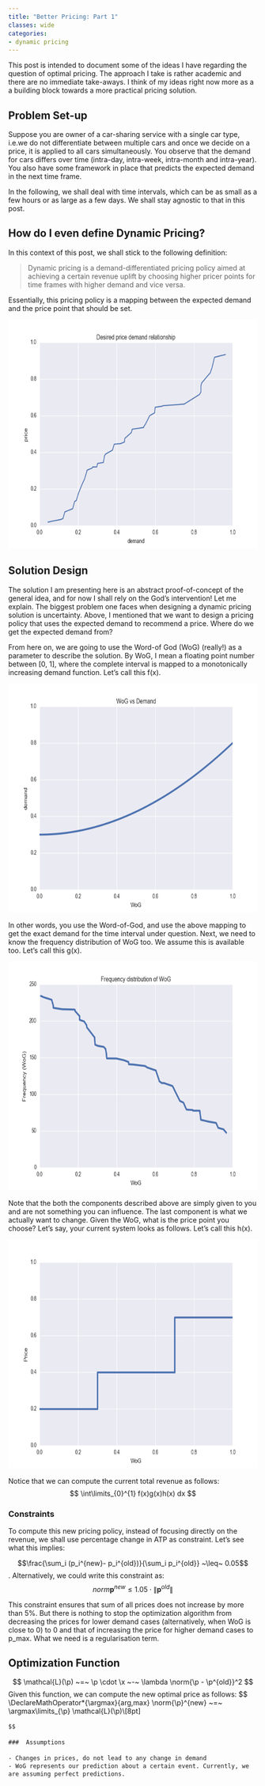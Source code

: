 ```yaml
---
title: "Better Pricing: Part 1"
classes: wide
categories:
- dynamic pricing
---
```


<!-- 1. Motivate the problem.
2. Introduce the building blocks
3. Describe your solution strategy. -->

This post is intended to document some of the ideas I have regarding the question of optimal pricing. The approach I take is rather academic and there are no immediate take-aways. I think of my ideas right now more as a a building block towards a more practical pricing solution.

## Problem Set-up

Suppose you are owner of a car-sharing service with a single car type, i.e.we do not differentiate between multiple cars and once we decide on a price, it is applied to all cars simultaneously. You observe that the demand for cars differs over time (intra-day, intra-week, intra-month and intra-year). You also have some framework in place that predicts the expected demand in the next time frame.

In the following, we shall deal with time intervals, which can be as small as a few hours or as large as a few days. We shall stay agnostic to that in this post.

## How do I even define Dynamic Pricing?

In this context of this post, we shall stick to the following definition:

> Dynamic pricing is a demand-differentiated pricing policy aimed at achieving a certain revenue uplift by choosing higher pricer points for time frames with higher demand and vice versa.

Essentially, this pricing policy is a mapping between the expected demand and the price point that should be set.

<img class="  wp-image-165 aligncenter" src="/assets/images/better_pricing1/ideal_price_vs_dmd.png" alt="poly" width="586" height="463" />

## Solution Design

The solution I am presenting here is an abstract proof-of-concept of the general idea, and for now I shall rely on the God’s intervention! Let me explain. The biggest problem one faces when designing a dynamic pricing solution is uncertainty. Above, I mentioned that we want to design a pricing policy that uses the expected demand to recommend a price.  Where do we get the expected demand from?

From here on, we are going to use the Word-of God (WoG) (really!) as a parameter to describe  the solution. By WoG, I mean a floating point number between [0, 1], where the complete interval is mapped to a monotonically increasing demand function. Let’s call this f(x).

<img class="  wp-image-165 aligncenter" src="/assets/images/better_pricing1/Wog_vs_dmd.png" alt="poly" width="586" height="463" />

In other words, you use the Word-of-God, and use the above mapping to get the exact demand for the time interval under question. Next, we need to know the frequency distribution of WoG too. We assume this is available too. Let’s call this g(x).

<img class="  wp-image-165 aligncenter" src="/assets/images/better_pricing1/freq_dist.png" alt="poly" width="586" height="463" />

Note that the both the components described above are simply given to you and are not something you can influence. The last component is what we actually want to change. Given the WoG, what is the price point you choose? Let’s say, your current system looks as follows. Let’s call this h(x).

<img class="  wp-image-165 aligncenter" src="/assets/images/better_pricing1/unoptimized_price_policy.png" alt="poly" width="586" height="463" />

Notice that we can compute the current total revenue as follows:
$$ \int\limits_{0}^{1} f(x)g(x)h(x) dx $$

### Constraints

To compute this new pricing policy, instead of focusing directly on the revenue, we shall use percentage change in ATP as constraint. Let’s see what this implies:

$$\frac{\sum_i (p_i^{new}- p_i^{old})}{\sum_i p_i^{old}} ~\leq~ 0.05$$. Alternatively, we could write this constraint as:
$$
\newcommand{\bm}[1]{\boldsymbol{#1}}
\newcommand{\norm}[1]{\left\lVert#1\right\rVert}
\newcommand{\p}{\bm{p}}
norm{\p^{new}} \leq 1.05 \cdot \norm{\p^{old}}
$$

This constraint ensures that sum of all prices does not increase by more than 5%. But there is nothing to stop the optimization algorithm from decreasing the prices for lower demand cases (alternatively, when WoG is close to 0) to 0 and that of increasing the price for higher demand cases to p_max. What we need is a regularisation term.

## Optimization Function
$$
\mathcal{L}(\p) ~=~ \p \cdot \x ~-~ \lambda \norm{\p - \p^{old}}^2
$$
Given this function, we can compute the new optimal price as follows:
$$
\DeclareMathOperator*{\argmax}{arg\,max}
\norm{\p}^{new} ~=~ \argmax\limits_{\p} \mathcal{L}(\p)\\[8pt]
~~~~s.t.~~ \norm{\p^{new}} ~\leq~ 1.05 \cdot \norm{\p^{old}}
$$

###  Assumptions

- Changes in prices, do not lead to any change in demand
- WoG represents our prediction about a certain event. Currently, we are assuming perfect predictions.